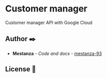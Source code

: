 # Customer manager

Customer manager API with Google Cloud


## Author ✒️

* **Mestanza** - *Code and docs* - [mestanza-93](https://github.com/mestanza-93)
 

## License 📄